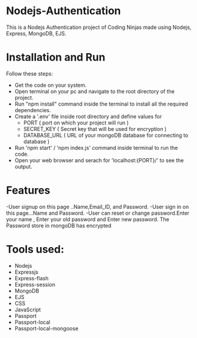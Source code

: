 # Nodejs-Authentication
  This is a Nodejs Authentication project of Coding Ninjas made using Nodejs, Express, MongoDB, EJS.


# Installation and Run 
  Follow these steps:
  - Get the code on your system.
  - Open terminal on your pc and navigate to the root directory of the project.
  - Run "npm install" command inside the terminal to install all the required dependencies.
  - Create a '.env' file inside root directory and define values for
      - PORT ( port on which your project will run )
      - SECRET_KEY ( Secret key that will be used for encryption )
      - DATABASE_URL ( URL of your mongoDB database for connecting to database )
  - Run 'npm start' / 'npm index.js' command inside terminal to run the code.
  - Open your web browser and serach for 'localhost:{PORT}/' to see the output.

# Features
  -User signup  on this page ..Name,Email_ID, and Password.
  -User sign in on this page...Name and Password.
  -User can reset or change password.Enter your name , Enter your old password and Enter new password. The Password store in mongoDB has encrypted 

# Tools used:
  - Nodejs
  - Expressjs
  - Express-flash
  - Express-session
  - MongoDB
  - EJS
  - CSS
  - JavaScript
  - Passport
  - Passport-local
  - Passport-local-mongoose